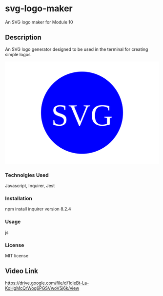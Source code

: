 # svg-logo-maker
An SVG logo maker for Module 10

## Description
An SVG logo generator designed to be used in the terminal for creating simple logos 

![Example Image](./examples/SVG.svg)

### Technolgies Used
Javascript, Inquirer, Jest

### Installation
npm install inquirer version 8.2.4

### Usage
js

### License
MIT license

## Video Link
https://drive.google.com/file/d/1dieBt-La-KoHgMcQrWog6PGSVwoVSj6k/view
